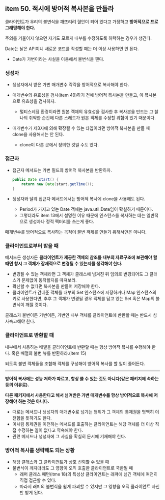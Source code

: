 ## item 50. 적시에 방어적 복사본을 만들라

클라이언트가 우리의 불변식을 깨뜨리려 혈안이 되어 있다고 가정하고 **방어적으로 프로그래밍해야 한다.**

주의를 기울이지 않으면 자기도 모르게 내부를 수정하도록 허락하는 경우가 생긴다.


Date는 낡은 API이니 새로운 코드를 작성할 때는 더 이상 사용하면 안 된다.
- Date가 가변이라는 사실을 이용해서 불변식을 깬다.

### 생성자
- 생성자에서 받은 가변 매개변수 각각을 방어적으로 복사해야 한다.

- 매개변수의 유효성을 검사(item 49)하기 전에 방어적 복사본을 만들고, 이 복사본으로 유효성을 검사하자.
    - 멀티스레딩 환경이라면 원본 객체의 유효성을 검사한 후 복사본을 만드는 그 찰나의 취약한 순간에 다른 스레드가 원본 객체를 수정할 위험이 있기 때문이다.
- 매개변수가 제3자에 의해 확장될 수 있는 타입이라면 방어적 복사본을 만들 때 clone을 사용해서는 안 된다.
  - clone이 다른 곳에서 정의한 것일 수도 있다.

### 접근자
- 접근자 메서드는 가변 필드의 방어적 복사본을 반환하자.

    ```java
    public Date start() {
        return new Date(start.getTime());
    }
    ```

- 생성자와 달리 접근자 메서드에서는 방어적 복사에 clone을 사용해도 된다.
  - Period가 가지고 있는 Date 객체는 java.util.Date임이 확실하기 때문이다.
  - 그렇더라도 item 13에서 설명한 이유 때문에 인스턴스를 복사하는 데는 일반적으로 생성자나 정적 팩터리를 쓰는게 좋다.

매개변수를 방어적으로 복사하는 목적이 불변 객체를 만들기 위해서만은 아니다.

### 클라이언트로부터 받을 때
메서드든 생성자든 **클라이언트가 제공한 객체의 참조를 내부의 자료구조에 보관해야 할 때면 항시 그 객체가 잠재적으로 변경될 수 있는지를 생각해야 한다.**
- 변경될 수 있는 객체라면 그 객체가 클래스에 넘겨진 뒤 임의로 변경되어도 그 클래스가 문제없이 동작할지를 따져보라.
- 확신할 수 없다면 복사본을 만들어 저장해야 한다.
- 클라이언트가 건네준 객체를 내부의 Set 인스턴스에 저장하거나 Map 인스턴스의 키로 사용한다면, 추후 그 객체가 변경될 경우 객체를 담고 있는 Set 혹은 Map의 불변식이 깨질 것이다.

클래스가 불변이든 가변이든, 가변인 내부 객체를 클라이언트에 반환할 때는 반드시 심사숙고해야 한다.

### 클라이언트로 반환할 때
내부에서 사용하는 배열을 클라이언트에 반환할 때는 항상 방어적 복사를 수행해야 한다. 혹은 배열의 불변 뷰를 반환하라.(item 15)

되도록 불변 객체들을 조합해 객체를 구성해야 방어적 복사를 할 일이 줄어든다.

---

**방어적 복사에는 성능 저하가 따르고, 항상 쓸 수 있는 것도 아니다(같은 패키지에 속하는 등의 이유로).**

**다른 패키지에서 사용한다고 해서 넘겨받은 가변 매개변수를 항상 방어적으로 복사해 저장해야 하는 것은 아니다.**
- 때로는 메서드나 생성자의 매개변수로 넘기는 행위가 그 객체의 통제권을 명백히 이전함을 뜻하기도 한다.
- 이처럼 통제권을 이전하는 메서드를 호출하는 클라이언트는 해당 객체를 더 이상 직접 수정하는 일이 없다고 약속해야 한다.
- 관련 메서드나 생성자에 그 사실을 확실히 문서에 기재해야 한다.

### 방어적 복사를 생략해도 되는 상황
- 해당 클래스와 그 클라이언트가 상호 신뢰할 수 있을 때
- 불변식이 깨지더라도 그 영향이 오직 호출한 클라이언트로 국한될 때
  - 래퍼 클래스 패턴(itme 18)의 특성상 클라이언트는 래퍼에 넘긴 객체에 여전히 직접 접근할 수 있다.
  - 따라서 래퍼의 불변식을 쉽게 파괴할 수 있지만 그 영향을 오직 클라이언트 자신만 받게 된다.